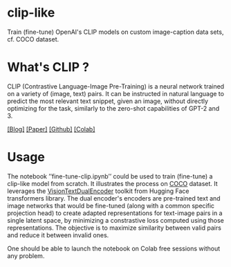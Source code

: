 # clip-like
Train (fine-tune) OpenAI's CLIP models on custom image-caption data sets, cf. COCO dataset.

# What's CLIP ?

CLIP (Contrastive Language-Image Pre-Training) is a neural network trained on a variety of (image, text) pairs. It can be instructed in natural language to predict the most relevant text snippet, given an image, without directly optimizing for the task, similarly to the zero-shot capabilities of GPT-2 and 3. 

[[Blog]](https://openai.com/blog/clip/) [[Paper]](https://arxiv.org/abs/2103.00020) [[Github]](https://github.com/openai/CLIP) [[Colab]](https://colab.research.google.com/github/openai/clip/blob/master/notebooks/Interacting_with_CLIP.ipynb)

# Usage

The notebook ’’fine-tune-clip.ipynb’’ could be used to train (fine-tune) a clip-like model from scratch. It illustrates the process on [COCO](https://cocodataset.org/#home) dataset. It leverages the [VisionTextDualEncoder](https://huggingface.co/docs/transformers/v4.21.1/en/model_doc/vision-text-dual-encoder) toolkit from Hugging Face transformers library. The dual encoder's encoders are pre-trained text and image networks that would be fine-tuned (along with a common specific projection head) to create adapted representations for text-image pairs in a single latent space, by minimizing a constrastive loss computed using those representations. The objective is to maximize similarity between valid pairs and reduce it between invalid ones.

One should be able to launch the notebook on Colab free sessions without any problem.
